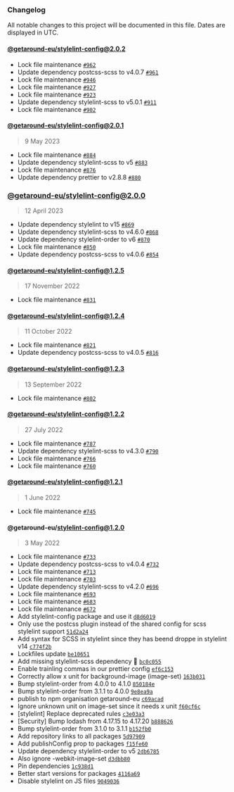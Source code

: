 ### Changelog

All notable changes to this project will be documented in this file. Dates are displayed in UTC.

#### [@getaround-eu/stylelint-config@2.0.2](https://github.com/drivy/frontend-configs/compare/@getaround-eu/stylelint-config@2.0.1...@getaround-eu/stylelint-config@2.0.2)

- Lock file maintenance [`#962`](https://github.com/drivy/frontend-configs/pull/962)
- Update dependency postcss-scss to v4.0.7 [`#961`](https://github.com/drivy/frontend-configs/pull/961)
- Lock file maintenance [`#946`](https://github.com/drivy/frontend-configs/pull/946)
- Lock file maintenance [`#927`](https://github.com/drivy/frontend-configs/pull/927)
- Lock file maintenance [`#923`](https://github.com/drivy/frontend-configs/pull/923)
- Update dependency stylelint-scss to v5.0.1 [`#911`](https://github.com/drivy/frontend-configs/pull/911)
- Lock file maintenance [`#902`](https://github.com/drivy/frontend-configs/pull/902)

#### [@getaround-eu/stylelint-config@2.0.1](https://github.com/drivy/frontend-configs/compare/@getaround-eu/stylelint-config@2.0.0...@getaround-eu/stylelint-config@2.0.1)

> 9 May 2023

- Lock file maintenance [`#884`](https://github.com/drivy/frontend-configs/pull/884)
- Update dependency stylelint-scss to v5 [`#883`](https://github.com/drivy/frontend-configs/pull/883)
- Lock file maintenance [`#876`](https://github.com/drivy/frontend-configs/pull/876)
- Update dependency prettier to v2.8.8 [`#880`](https://github.com/drivy/frontend-configs/pull/880)

### [@getaround-eu/stylelint-config@2.0.0](https://github.com/drivy/frontend-configs/compare/@getaround-eu/stylelint-config@1.2.5...@getaround-eu/stylelint-config@2.0.0)

> 12 April 2023

- Update dependency stylelint to v15 [`#869`](https://github.com/drivy/frontend-configs/pull/869)
- Update dependency stylelint-scss to v4.6.0 [`#868`](https://github.com/drivy/frontend-configs/pull/868)
- Update dependency stylelint-order to v6 [`#870`](https://github.com/drivy/frontend-configs/pull/870)
- Lock file maintenance [`#850`](https://github.com/drivy/frontend-configs/pull/850)
- Update dependency postcss-scss to v4.0.6 [`#854`](https://github.com/drivy/frontend-configs/pull/854)

#### [@getaround-eu/stylelint-config@1.2.5](https://github.com/drivy/frontend-configs/compare/@getaround-eu/stylelint-config@1.2.4...@getaround-eu/stylelint-config@1.2.5)

> 17 November 2022

- Lock file maintenance [`#831`](https://github.com/drivy/frontend-configs/pull/831)

#### [@getaround-eu/stylelint-config@1.2.4](https://github.com/drivy/frontend-configs/compare/@getaround-eu/stylelint-config@1.2.3...@getaround-eu/stylelint-config@1.2.4)

> 11 October 2022

- Lock file maintenance [`#821`](https://github.com/drivy/frontend-configs/pull/821)
- Update dependency postcss-scss to v4.0.5 [`#816`](https://github.com/drivy/frontend-configs/pull/816)

#### [@getaround-eu/stylelint-config@1.2.3](https://github.com/drivy/frontend-configs/compare/@getaround-eu/stylelint-config@1.2.2...@getaround-eu/stylelint-config@1.2.3)

> 13 September 2022

- Lock file maintenance [`#802`](https://github.com/drivy/frontend-configs/pull/802)

#### [@getaround-eu/stylelint-config@1.2.2](https://github.com/drivy/frontend-configs/compare/@getaround-eu/stylelint-config@1.2.1...@getaround-eu/stylelint-config@1.2.2)

> 27 July 2022

- Lock file maintenance [`#787`](https://github.com/drivy/frontend-configs/pull/787)
- Update dependency stylelint-scss to v4.3.0 [`#790`](https://github.com/drivy/frontend-configs/pull/790)
- Lock file maintenance [`#766`](https://github.com/drivy/frontend-configs/pull/766)
- Lock file maintenance [`#760`](https://github.com/drivy/frontend-configs/pull/760)

#### [@getaround-eu/stylelint-config@1.2.1](https://github.com/drivy/frontend-configs/compare/@getaround-eu/stylelint-config@1.2.0...@getaround-eu/stylelint-config@1.2.1)

> 1 June 2022

- Lock file maintenance [`#745`](https://github.com/drivy/frontend-configs/pull/745)

#### @getaround-eu/stylelint-config@1.2.0

> 3 May 2022

- Lock file maintenance [`#733`](https://github.com/drivy/frontend-configs/pull/733)
- Update dependency postcss-scss to v4.0.4 [`#732`](https://github.com/drivy/frontend-configs/pull/732)
- Lock file maintenance [`#713`](https://github.com/drivy/frontend-configs/pull/713)
- Lock file maintenance [`#703`](https://github.com/drivy/frontend-configs/pull/703)
- Update dependency stylelint-scss to v4.2.0 [`#696`](https://github.com/drivy/frontend-configs/pull/696)
- Lock file maintenance [`#693`](https://github.com/drivy/frontend-configs/pull/693)
- Lock file maintenance [`#683`](https://github.com/drivy/frontend-configs/pull/683)
- Lock file maintenance [`#672`](https://github.com/drivy/frontend-configs/pull/672)
- Add stylelint-config package and use it [`d8d6019`](https://github.com/drivy/frontend-configs/commit/d8d60191dfa401dcd5b34feda3ccc1798d7acbf5)
- Only use the postcss plugin instead of the shared config for scss stylelint support [`51d2a24`](https://github.com/drivy/frontend-configs/commit/51d2a242e3377ed924cf94deec46ce497e7d176d)
- Add syntax for SCSS in stylelint since they has beend droppe in stylelint v14 [`c774f2b`](https://github.com/drivy/frontend-configs/commit/c774f2bc940342b65985f72779f6368bbb019f05)
- Lockfiles update [`be10651`](https://github.com/drivy/frontend-configs/commit/be10651ab18dc7c0f08fb6e1dd48b33ea8c280e6)
- Add missing stylelint-scss dependency :facepalm: [`bc0c055`](https://github.com/drivy/frontend-configs/commit/bc0c0558cfe061b960d6f0e25e329e46749679dd)
- Enable trainling commas in our prettier config [`ef6c153`](https://github.com/drivy/frontend-configs/commit/ef6c15342135c793a26b3621d799af4f3ef23cbc)
- Correctly allow x unit for background-image (image-set) [`163b031`](https://github.com/drivy/frontend-configs/commit/163b03100bb24fae70187fba8883261da215a57a)
- Bump stylelint-order from 4.0.0 to 4.1.0 [`850184e`](https://github.com/drivy/frontend-configs/commit/850184ea32f9e515457b9c2ef0264bf4f0abe007)
- Bump stylelint-order from 3.1.1 to 4.0.0 [`9e8ea9a`](https://github.com/drivy/frontend-configs/commit/9e8ea9a6fd5af2de66b15eadd767ad34c521d92f)
- publish to npm organisation getaround-eu [`c69acad`](https://github.com/drivy/frontend-configs/commit/c69acadafb6f153442cb06a05252fa12e4a47e78)
- Ignore unknown unit on image-set since it needs x unit [`f60cf6c`](https://github.com/drivy/frontend-configs/commit/f60cf6c146110efde00827029bd1bdc5bd443d86)
- [stylelint] Replace deprecated rules [`c3e03a3`](https://github.com/drivy/frontend-configs/commit/c3e03a3a7694055730bd273aefd6e6771b883e53)
- [Security] Bump lodash from 4.17.15 to 4.17.20 [`b888626`](https://github.com/drivy/frontend-configs/commit/b888626a6a535f279edd1315a52540528dec37a9)
- Bump stylelint-order from 3.1.0 to 3.1.1 [`b152fb0`](https://github.com/drivy/frontend-configs/commit/b152fb039e60dc0d3dbde3e44b8c1abfb75a3a97)
- Add repository links to all packages [`5d97909`](https://github.com/drivy/frontend-configs/commit/5d9790910d5d3a2da6b3d336a03d1cb40f9dcf05)
- Add publishConfig prop to packages [`f15fe60`](https://github.com/drivy/frontend-configs/commit/f15fe60f40597f0766ed85925e6ab62535628a19)
- Update dependency stylelint-order to v5 [`2db6785`](https://github.com/drivy/frontend-configs/commit/2db67850b51dfd1af83e5eb63ae09d8c359d4f39)
- Also ignore -webkit-image-set [`d3dbb80`](https://github.com/drivy/frontend-configs/commit/d3dbb808b8918d17d7965297127e317aa14a4819)
- Pin dependencies [`1c938d1`](https://github.com/drivy/frontend-configs/commit/1c938d17e7ec728759e149c76cd7823199716b1d)
- Better start versions for packages [`4116a69`](https://github.com/drivy/frontend-configs/commit/4116a696778d6fad96f0c35f9c91a72e61e529e8)
- Disable stylelint on JS files [`9049036`](https://github.com/drivy/frontend-configs/commit/90490368b2d557b74441b3199f35a5de754c9eb4)
